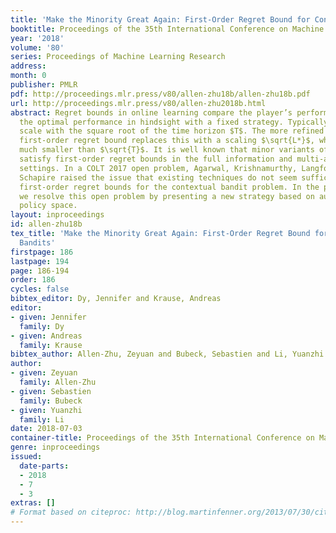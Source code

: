 ```yaml
---
title: 'Make the Minority Great Again: First-Order Regret Bound for Contextual Bandits'
booktitle: Proceedings of the 35th International Conference on Machine Learning
year: '2018'
volume: '80'
series: Proceedings of Machine Learning Research
address: 
month: 0
publisher: PMLR
pdf: http://proceedings.mlr.press/v80/allen-zhu18b/allen-zhu18b.pdf
url: http://proceedings.mlr.press/v80/allen-zhu2018b.html
abstract: Regret bounds in online learning compare the player’s performance to $L*$,
  the optimal performance in hindsight with a fixed strategy. Typically such bounds
  scale with the square root of the time horizon $T$. The more refined concept of
  first-order regret bound replaces this with a scaling $\sqrt{L*}$, which may be
  much smaller than $\sqrt{T}$. It is well known that minor variants of standard algorithms
  satisfy first-order regret bounds in the full information and multi-armed bandit
  settings. In a COLT 2017 open problem, Agarwal, Krishnamurthy, Langford, Luo, and
  Schapire raised the issue that existing techniques do not seem sufficient to obtain
  first-order regret bounds for the contextual bandit problem. In the present paper,
  we resolve this open problem by presenting a new strategy based on augmenting the
  policy space.
layout: inproceedings
id: allen-zhu18b
tex_title: 'Make the Minority Great Again: First-Order Regret Bound for Contextual
  Bandits'
firstpage: 186
lastpage: 194
page: 186-194
order: 186
cycles: false
bibtex_editor: Dy, Jennifer and Krause, Andreas
editor:
- given: Jennifer
  family: Dy
- given: Andreas
  family: Krause
bibtex_author: Allen-Zhu, Zeyuan and Bubeck, Sebastien and Li, Yuanzhi
author:
- given: Zeyuan
  family: Allen-Zhu
- given: Sebastien
  family: Bubeck
- given: Yuanzhi
  family: Li
date: 2018-07-03
container-title: Proceedings of the 35th International Conference on Machine Learning
genre: inproceedings
issued:
  date-parts:
  - 2018
  - 7
  - 3
extras: []
# Format based on citeproc: http://blog.martinfenner.org/2013/07/30/citeproc-yaml-for-bibliographies/
---
```

